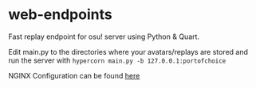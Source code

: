 # web-endpoints

Fast replay endpoint for osu! server using Python & Quart.

Edit main.py to the directories where your avatars/replays are stored and run the server with `hypercorn main.py -b 127.0.0.1:portofchoice`

NGINX Configuration can be found [here](https://github.com/itekiosu/gulag-web/blob/master/ext/nginx.conf)
